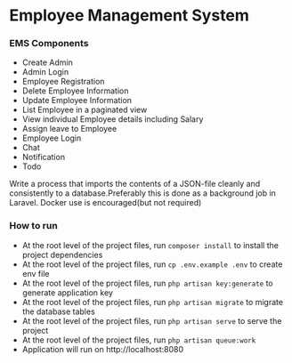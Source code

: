 # Employee Management System

### EMS Components

- Create Admin
- Admin Login
- Employee Registration
- Delete Employee Information
- Update Employee Information
- List Employee in a paginated view
- View individual Employee details including Salary
- Assign leave to Employee
- Employee Login
- Chat
- Notification
- Todo


Write	a	process	that	imports	the	contents	of	a	JSON-file	cleanly	and	consistently	to	a	database.Preferably	this	is	done	as	a	background	job	in	Laravel.	Docker	use is encouraged(but	not	required)

### How to run 
- At the root level of the project files, run `composer install` to install the project dependencies
- At the root level of the project files, run `cp .env.example .env` to create env file
- At the root level of the project files, run `php artisan key:generate` to generate application key
- At the root level of the project files, run `php artisan migrate` to migrate the database tables
- At the root level of the project files, run `php artisan serve` to serve the project
- At the root level of the project files, run `php artisan queue:work` 
- Application will run on http://localhost:8080 
